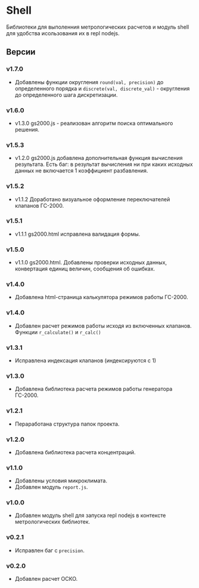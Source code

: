 # Shell 
Библиотеки для выполенния метрологических расчетов и модуль shell
для удобства исользования их в repl nodejs.

## Версии

### v1.7.0
* Добавлены функции округления `round(val, precision)` до определенного порядка и 
`discrete(val, discrete_val)` - округления до определенного шага дискретизации.

### v1.6.0
* v1.3.0 gs2000.js - реализован алгоритм поиска оптимального решения.

### v1.5.3
* v1.2.0 gs2000.js добавлена дополнительная функция вычисления результата. Есть
баг: в результат вычисления ни при каких исходных данных не включается 1 коэффициент
разбавления.

### v1.5.2
* v1.1.2 Доработано визуальное оформление переключателей клапанов ГС-2000.
### v1.5.1
* v1.1.1 gs2000.html исправлена валидация формы.

### v1.5.0
* v1.1.0 gs2000.html. Добавлены проверки исходных данных, конвертация единиц
величин, сообщения об ошибках.

### v1.4.0
* Добавлена html-страница калькулятора режимов работы ГС-2000.

### v1.4.0
* Добавлен расчет режимов работы исходя из включенных клапанов.
Функции `r_calculate()` и `r_calc()`

### v1.3.1
* Исправлена индексация клапанов (индексируются с 1)

### v1.3.0
* Добавлена библиотека расчета режимов работы генератора ГС-2000.

### v1.2.1
* Пераработана структура папок проекта.

### v1.2.0
* Добавлена библиотека расчета концентраций.

### v1.1.0
* Добавлены условия микроклимата.
* Добавлен модуль `report.js`.

### v1.0.0
* Добавлен модуль shell для запуска repl nodejs в контексте метрологических 
библиотек.

### v0.2.1
* Исправлен баг с `precision`.

### v0.2.0
* Добавлен расчет ОСКО.
